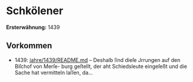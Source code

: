 # Schkölener

**Ersterwähnung:** 1439

## Vorkommen
- 1439: [jahre/1439/README.md](../jahre/1439/README.md) – Deshalb ſind dieſe Jrrungen auf den Biſchof von Merſe-
burg geſtellt, der aht Schiedsleute eingeſeßt und die Sache
hat vermitteln laſſen, da...
